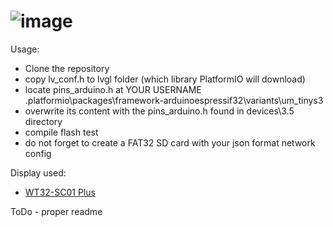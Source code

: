 # ![image](readme-assets/xtouch.png)

Usage:
- Clone the repository
- copy lv_conf.h to lvgl folder (which library PlatformIO will download)
- locate pins_arduino.h at YOUR USERNAME \.platformio\packages\framework-arduinoespressif32\variants\um_tinys3
- overwrite its content with the  pins_arduino.h found in devices\3.5 directory
- compile flash test
- do not forget to create a FAT32 SD card with your json format network config

Display used:
- [WT32-SC01 Plus](https://s.click.aliexpress.com/e/_DDUjTVb)

ToDo - proper readme
